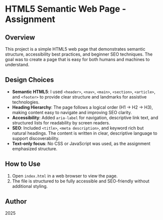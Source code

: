# HTML5 Semantic Web Page - Assignment

## Overview
This project is a simple HTML5 web page that demonstrates semantic structure, accessibility best practices, and beginner SEO techniques. The goal was to create a page that is easy for both humans and machines to understand.

## Design Choices
- **Semantic HTML5**: I used `<header>`, `<nav>`, `<main>`, `<section>`, `<article>`, and `<footer>` to provide clear structure and landmarks for assistive technologies.
- **Heading Hierarchy**: The page follows a logical order (H1 → H2 → H3), making content easy to navigate and improving SEO clarity.
- **Accessibility**: Added `aria-label` for navigation, descriptive link text, and structured lists for readability by screen readers.
- **SEO**: Included `<title>`, `<meta description>`, and keyword rich but natural headings. The content is written in clear, descriptive language to support discoverability.
- **Text-only focus**: No CSS or JavaScript was used, as the assignment emphasized structure.

## How to Use
1. Open `index.html` in a web browser to view the page.
2. The file is structured to be fully accessible and SEO-friendly without additional styling.

## Author
2025